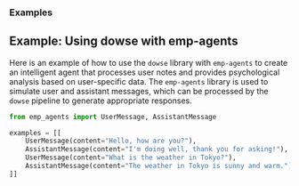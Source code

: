 ### Examples


## Example: Using dowse with emp-agents

Here is an example of how to use the `dowse` library with `emp-agents` to create an intelligent agent that processes user notes and provides psychological analysis based on user-specific data. The `emp-agents` library is used to simulate user and assistant messages, which can be processed by the `dowse` pipeline to generate appropriate responses.

```python
from emp_agents import UserMessage, AssistantMessage

examples = [[
    UserMessage(content="Hello, how are you?"),
    AssistantMessage(content="I'm doing well, thank you for asking!"),
    UserMessage(content="What is the weather in Tokyo?"),
    AssistantMessage(content="The weather in Tokyo is sunny and warm."),
]]
```
